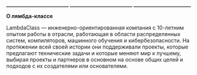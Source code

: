 

**_﻿\_\_\_\_\_\_\_\_\_\_\_\_\_\_\_\_\_\_\_\_\_\_\_\_ \_\_\_\_\_\_\_\_\_\_\_\_\_\_\_\_\_\_\_\_\_\_\_\_\_ \_\_\_\_\_\_\_\_\_\_\_\_\_\_\_\_\_\_\_\_\_\_\_**

**О лямбда-классе**

LambdaClass — инженерно-ориентированная компания с 10-летним опытом работы в отрасли, работающая в области распределенных систем, компиляторов, машинного обучения и кибербезопасности. На протяжении всей своей истории они поддерживали проекты, которые предлагают технические задачи и которые меняют мир к лучшему, выбирая проекты и партнеров в основном на основе общих целей и подходов с их создателями или основателями.